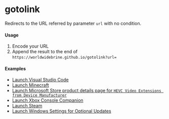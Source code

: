# gotolink

Redirects to the URL referred by parameter `url` with no condition.

#### Usage

1. Encode your URL
2. Append the result to the end of `https://worldwidebrine.github.io/gotolink?url=`

#### Examples

* [Launch Visual Studio Code](https://worldwidebrine.github.io/gotolink?url=vscode%3A%2F%2F)
* [Launch Minecraft](https://worldwidebrine.github.io/gotolink?url=minecraft%3A%2F%2F)
* [Launch Microsoft Store product details page for `HEVC Video Extensions from Device Manufacturer`](https://worldwidebrine.github.io/gotolink?url=ms-windows-store%3A%2F%2Fpdp%2F%3FproductId%3D9N4WGH0Z6VHQ)
* [Launch Xbox Console Companion](https://worldwidebrine.github.io/gotolink?url=xbox%3A%2F%2F)
* [Launch Steam](https://worldwidebrine.github.io/gotolink?url=steam%3A%2F%2F)
* [Launch Windows Settings for Optional Updates](https://worldwidebrine.github.io/gotolink?url=ms-settings%3Awindowsupdate-optionalupdates)

